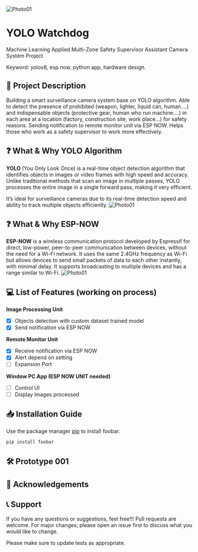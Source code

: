 ![Photo01](https://github.com/kysutrung/multi_zones_safety_assistant_camera/blob/main/mediaa/light_theme_banner.png)

# YOLO Watchdog

Machine Learning Applied Multi-Zone Safety Supervisor Assistant Camera System Project

Keyword: yolov8, esp now, python app, hardware design.

## 📑 Project Description

Building a smart surveillance camera system base on YOLO algorithm. Able to detect the presence of prohibited (weapon, lighter, liquid can, human....) and indispensable objects (protective gear, human who run machine....) in each area at a location (factory, construction site, work place...) for safety reasons. Sending notification to remote monitor unit via ESP NOW. Helps those who work as a safety supervisor to work more effectively.

## ❓ What & Why YOLO Algorithm
__YOLO__ (You Only Look Once) is a real-time object detection algorithm that identifies objects in images or video frames with high speed and accuracy. Unlike traditional methods that scan an image in multiple passes, YOLO processes the entire image in a single forward pass, making it very efficient.

It’s ideal for surveillance cameras due to its real-time detection speed and ability to track multiple objects efficiently.
![Photo01](https://github.com/kysutrung/multi_zones_safety_assistant_camera/blob/main/mediaa/light_theme_banner.png)

## ❓ What & Why ESP-NOW
__ESP-NOW__ is a wireless communication protocol developed by Espressif for direct, low-power, peer-to-peer communication between devices, without the need for a Wi-Fi network. It uses the same 2.4GHz frequency as Wi-Fi but allows devices to send small packets of data to each other instantly, with minimal delay. It supports broadcasting to multiple devices and has a range similar to Wi-Fi.
![Photo01](https://github.com/kysutrung/multi_zones_safety_assistant_camera/blob/main/mediaa/light_theme_banner.png)

## 💻 List of Features (working on process)
__Image Processing Unit__
- [x] Objects detection with custom dataset trained model
- [x] Send notification via ESP NOW

__Remote Monitor Unit__
- [x] Receive notification via ESP NOW
- [x] Alert depend on setting
- [ ] Expansion Port

__Window PC App (ESP NOW UNIT needed)__
- [ ] Control UI
- [ ] Display images processed

## 📥 Installation Guide
Use the package manager [pip](https://pip.pypa.io/en/stable/) to install foobar.

```bash
pip install foobar
```

## 🛠️ Prototype 001

## 👏 Acknowledgements

## 📞 Support
If you have any questions or suggestions, feel free!!!
Pull requests are welcome. For major changes, please open an issue first to discuss what you would like to change.

Please make sure to update tests as appropriate.
